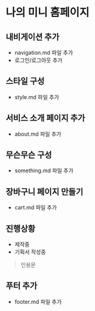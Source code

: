 # 나의 미니 홈페이지

## 내비게이션 추가
- navigation.md 파일 추가
- 로그인/로그아웃 추가

## 스타일 구성
- style.md 파일 추가

## 서비스 소개 페이지 추가
- about.md 파일 추가

## 무슨무슨 구성
- something.md 파일 추가
## 장바구니 페이지 만들기
- cart.md 파일 추가

## 진행상황
- 제작중
- 기획서 작성중
  
> 인용문

## 푸터 추가
- footer.md 파일 추가
